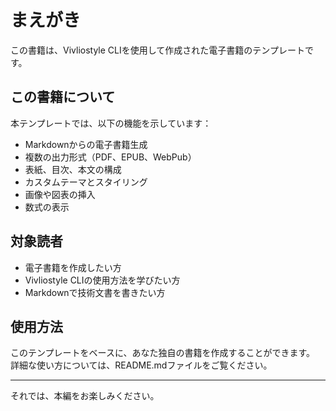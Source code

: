 # まえがき

この書籍は、Vivliostyle CLIを使用して作成された電子書籍のテンプレートです。

## この書籍について

本テンプレートでは、以下の機能を示しています：

- Markdownからの電子書籍生成
- 複数の出力形式（PDF、EPUB、WebPub）
- 表紙、目次、本文の構成
- カスタムテーマとスタイリング
- 画像や図表の挿入
- 数式の表示

## 対象読者

- 電子書籍を作成したい方
- Vivliostyle CLIの使用方法を学びたい方
- Markdownで技術文書を書きたい方

## 使用方法

このテンプレートをベースに、あなた独自の書籍を作成することができます。
詳細な使い方については、README.mdファイルをご覧ください。

---

それでは、本編をお楽しみください。